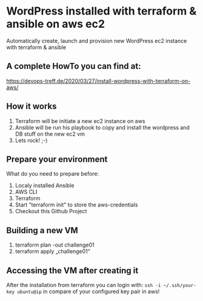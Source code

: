 # WordPress installed with terraform & ansible on aws ec2
Automatically create, launch and provision new WordPress ec2 instance with terraform & ansible 

## A complete HowTo you can find at:
https://devops-treff.de/2020/03/27/install-wordpress-with-terraform-on-aws/


## How it works

1) Terraform will be initiate a new ec2 instance on aws
2) Ansible will be run his playbook to copy and install the wordpress and DB stuff on the new ec2 vm
3) Lets rock! ;-)

## Prepare your environment

What do you need to prepare before:
1) Localy installed Ansible
2) AWS CLI
3) Terraform
4) Start "terraform init" to store the aws-credentials
5) Checkout this Github Project

## Building a new VM

1) terraform plan -out challenge01
2) terraform apply „challenge01“

## Accessing the VM after creating it

After the installation from terraform you can login with:
 ```ssh -i ~/.ssh/your-key ubuntu@ip``` 
in compare of your configured key pair in aws!
